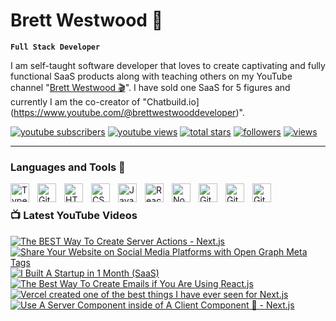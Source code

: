 # Brett Westwood 👋


**`Full Stack Developer`** 

I am self-taught software developer that loves to create captivating and fully functional SaaS products along with teaching others on my YouTube channel
"[Brett Westwood 🎬](https://www.youtube.com/@brettwestwooddeveloper)". I have sold one SaaS for 5 figures and currently I am the co-creator of "Chatbuild.io](https://www.youtube.com/@brettwestwooddeveloper)".



<p align=";left">
  <a href="https://www.youtube.com/@brettwestwooddeveloper?sub_confirmation=1">
    <img alt="youtube subscribers" title="Subscribe to my YouTube channel" src="https://freshidea.com/jonah/app/youtube-stats-badges/subscribers-badge.php"/></a>
  <a href="https://www.youtube.com/c/brettwestwooddeveloper">
    <img alt="youtube views" title="YouTube views" src="https://freshidea.com/jonah/app/youtube-stats-badges/view-count-badge.php"/></a> 
  <a href="https://github.com/bwestwood11?tab=repositories&sort=stargazers">
    <img alt="total stars" title="Total stars on GitHub" src="https://custom-icon-badges.demolab.com/github/stars/bwestwood11?color=55960c&style=for-the-badge&labelColor=488207&logo=star"/></a>
  <a href="https://github.com/bwestwood11?tab=followers">
    <img alt="followers" title="Follow me on Github" src="https://custom-icon-badges.demolab.com/github/followers/bwestwood11?color=236ad3&labelColor=1155ba&style=for-the-badge&logo=person-add&label=Follow&logoColor=white"/></a>
  <a href="https://github.com/bwestwood11/Simple-View-Counter">
    <img alt="views" title="GitHub profile views" src="https://freshidea.com/jonah/app/DenverCoder1-profile-views"/></a>
</p>

---

### Languages and Tools 🔨

<img align="left" alt="TypeScript" width="30px" style="padding-right:10px;" src="https://cdn.jsdelivr.net/gh/devicons/devicon/icons/typescript/typescript-plain.svg" />
<img align="left" alt="Git" width="30px" style="padding-right:10px;" src="https://cdn.jsdelivr.net/gh/devicons/devicon/icons/git/git-original.svg" />
<img align="left" alt="HTML" width="30px" style="padding-right:10px;" src="https://cdn.jsdelivr.net/gh/devicons/devicon/icons/html5/html5-plain.svg" />
<img align="left" alt="CSS" width="30px" style="padding-right:10px;" src="https://cdn.jsdelivr.net/gh/devicons/devicon/icons/css3/css3-plain.svg" />
<img align="left" alt="JavaScript" width="30px" style="padding-right:10px;" src="https://cdn.jsdelivr.net/gh/devicons/devicon/icons/javascript/javascript-plain.svg" />
<img align="left" alt="React" width="30px" style="padding-right:10px;" src="https://cdn.jsdelivr.net/gh/devicons/devicon/icons/react/react-original.svg" />
<img align="left" alt="NodeJS" width="30px" style="padding-right:10px;" src="https://cdn.jsdelivr.net/gh/devicons/devicon/icons/nodejs/nodejs-original.svg" />
<img align="left" alt="GitHub" width="30px" style="padding-right:10px;" src="https://cdn.jsdelivr.net/gh/devicons/devicon/icons/github/github-original.svg" />
<img align="left" alt="GitHub" width="30px" style="padding-right:10px;" src="https://cdn.jsdelivr.net/gh/devicons/devicon/icons/prisma/prisma-original.svg" />
<img align="left" alt="GitHub" width="30px" style="padding-right:10px;" src="https://cdn.jsdelivr.net/gh/devicons/devicon/icons/mongodb/mongodb-original.svg" />
<br />

### 📺 Latest YouTube Videos

<!-- BEGIN YOUTUBE-CARDS -->
[![The BEST Way To Create Server Actions - Next.js](https://ytcards.demolab.com/?id=QkDYn6b09I4&title=The+BEST+Way+To+Create+Server+Actions+-+Next.js&lang=en&timestamp=1719980598&background_color=%230d1117&title_color=%23ffffff&stats_color=%23dedede&max_title_lines=1&width=250&border_radius=5 "The BEST Way To Create Server Actions - Next.js")](https://www.youtube.com/watch?v=QkDYn6b09I4)
[![Share Your Website on Social Media Platforms with Open Graph Meta Tags](https://ytcards.demolab.com/?id=td4djzsd4IE&title=Share+Your+Website+on+Social+Media+Platforms+with+Open+Graph+Meta+Tags&lang=en&timestamp=1715666837&background_color=%230d1117&title_color=%23ffffff&stats_color=%23dedede&max_title_lines=1&width=250&border_radius=5 "Share Your Website on Social Media Platforms with Open Graph Meta Tags")](https://www.youtube.com/watch?v=td4djzsd4IE)
[![I Built A Startup in 1 Month (SaaS)](https://ytcards.demolab.com/?id=kIvvv2oCCYM&title=I+Built+A+Startup+in+1+Month+%28SaaS%29&lang=en&timestamp=1715024994&background_color=%230d1117&title_color=%23ffffff&stats_color=%23dedede&max_title_lines=1&width=250&border_radius=5 "I Built A Startup in 1 Month (SaaS)")](https://www.youtube.com/watch?v=kIvvv2oCCYM)
[![The Best Way To Create Emails if You Are Using React.js](https://ytcards.demolab.com/?id=o53IMTFEBFY&title=The+Best+Way+To+Create+Emails+if+You+Are+Using+React.js&lang=en&timestamp=1714801147&background_color=%230d1117&title_color=%23ffffff&stats_color=%23dedede&max_title_lines=1&width=250&border_radius=5 "The Best Way To Create Emails if You Are Using React.js")](https://www.youtube.com/watch?v=o53IMTFEBFY)
[![Vercel created one of the best things I have ever seen for Next.js](https://ytcards.demolab.com/?id=esPJlmS01js&title=Vercel+created+one+of+the+best+things+I+have+ever+seen+for+Next.js&lang=en&timestamp=1714713004&background_color=%230d1117&title_color=%23ffffff&stats_color=%23dedede&max_title_lines=1&width=250&border_radius=5 "Vercel created one of the best things I have ever seen for Next.js")](https://www.youtube.com/watch?v=esPJlmS01js)
[![Use A Server Component inside of A Client Component 🤔 - Next.js](https://ytcards.demolab.com/?id=fmubeX_z2ik&title=Use+A+Server+Component+inside+of+A+Client+Component+%F0%9F%A4%94+-+Next.js&lang=en&timestamp=1714626982&background_color=%230d1117&title_color=%23ffffff&stats_color=%23dedede&max_title_lines=1&width=250&border_radius=5 "Use A Server Component inside of A Client Component 🤔 - Next.js")](https://www.youtube.com/watch?v=fmubeX_z2ik)
<!-- END YOUTUBE-CARDS -->
